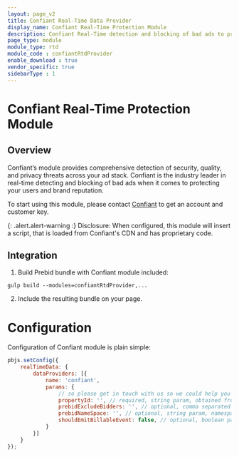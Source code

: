 ```yaml
---
layout: page_v2
title: Confiant Real-Time Data Provider
display_name: Confiant Real-Time Protection Module
description: Confiant Real-Time detection and blocking of bad ads to protect your users and brand reputation
page_type: module
module_type: rtd
module_code : confiantRtdProvider
enable_download : true
vendor_specific: true
sidebarType : 1
---
```


# Confiant Real-Time Protection Module

## Overview

Confiant’s module provides comprehensive detection of security, quality, and privacy threats across your ad stack.
Confiant is the industry leader in real-time detecting and blocking of bad ads when it comes to protecting your users and brand reputation.

To start using this module, please contact [Confiant](https://www.confiant.com/contact) to get an account and customer key.

{: .alert.alert-warning :}
Disclosure: When configured, this module will insert a script, that is loaded from Confiant's CDN and has proprietary code.

## Integration

1) Build Prebid bundle with Confiant module included:

```
gulp build --modules=confiantRtdProvider,...
```

2) Include the resulting bundle on your page.

# Configuration

Configuration of Confiant module is plain simple:

```javascript
pbjs.setConfig({
    realTimeData: {
        dataProviders: [{
            name: 'confiant',
            params: {
                // so please get in touch with us so we could help you to set up the module with proper parameters
                propertyId: '', // required, string param, obtained from Confiant Inc.
                prebidExcludeBidders: '', // optional, comma separated list of bidders to exclude from Confiant's prebid.js integration
                prebidNameSpace: '', // optional, string param, namespace for prebid.js integration
                shouldEmitBillableEvent: false, // optional, boolean param, upon being set to true enables firing of the BillableEvent upon Confiant's impression scanning
            }
        }]
    }
});
```
